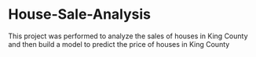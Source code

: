 # House-Sale-Analysis
This project was performed to analyze the sales of houses in King County and then build a model to predict the price of houses in King County
